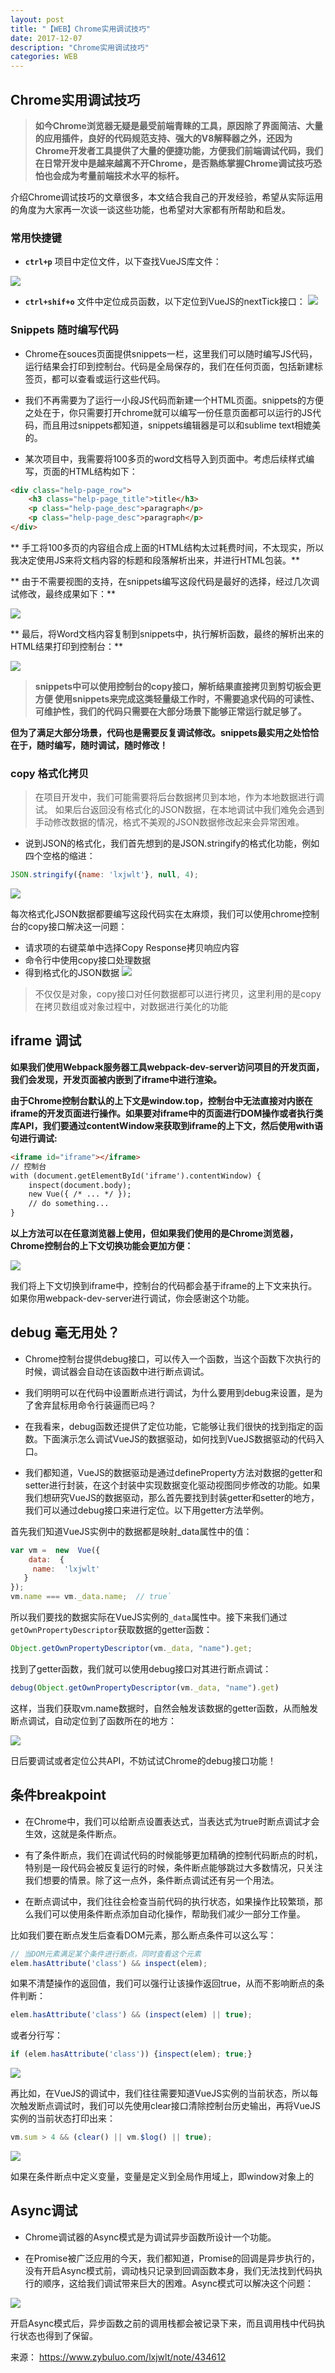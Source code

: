 ```yaml
---
layout: post
title: "【WEB】Chrome实用调试技巧"
date: 2017-12-07 
description: "Chrome实用调试技巧"
categories: WEB
--- 
```


  

## Chrome实用调试技巧

> **如今Chrome浏览器无疑是最受前端青睐的工具，原因除了界面简洁、大量的应用插件，良好的代码规范支持、强大的V8解释器之外，还因为Chrome开发者工具提供了大量的便捷功能，方便我们前端调试代码，我们在日常开发中是越来越离不开Chrome，是否熟练掌握Chrome调试技巧恐怕也会成为考量前端技术水平的标杆。**

介绍Chrome调试技巧的文章很多，本文结合我自己的开发经验，希望从实际运用的角度为大家再一次谈一谈这些功能，也希望对大家都有所帮助和启发。

### 常用快捷键

- **``ctrl+p``** 项目中定位文件，以下查找VueJS库文件：

![](http://7xslv0.com1.z0.glb.clouddn.com/chrome-debug/shotcut-1.gif)

- **``ctrl+shif+o``** 文件中定位成员函数，以下定位到VueJS的nextTick接口：
![](http://7xslv0.com1.z0.glb.clouddn.com/chrome-debug/shotcut-2.gif)

### Snippets 随时编写代码

- Chrome在souces页面提供snippets一栏，这里我们可以随时编写JS代码，运行结果会打印到控制台。代码是全局保存的，我们在任何页面，包括新建标签页，都可以查看或运行这些代码。

- 我们不再需要为了运行一小段JS代码而新建一个HTML页面。snippets的方便之处在于，你只需要打开chrome就可以编写一份任意页面都可以运行的JS代码，而且用过snippets都知道，snippets编辑器是可以和sublime text相媲美的。

 - 某次项目中，我需要将100多页的word文档导入到页面中。考虑后续样式编写，页面的HTML结构如下：

```html
<div class="help-page_row">
    <h3 class="help-page_title">title</h3>
    <p class="help-page_desc">paragraph</p>
    <p class="help-page_desc">paragraph</p>
</div>
```

** 手工将100多页的内容组合成上面的HTML结构太过耗费时间，不太现实，所以我决定使用JS来将文档内容的标题和段落解析出来，并进行HTML包装。**

** 由于不需要视图的支持，在snippets编写这段代码是最好的选择，经过几次调试修改，最终成果如下：**

![](http://7xslv0.com1.z0.glb.clouddn.com/chrome-debug/snippet-0.png)

** 最后，将Word文档内容复制到snippets中，执行解析函数，最终的解析出来的HTML结果打印到控制台：**

![](http://7xslv0.com1.z0.glb.clouddn.com/chrome-debug/snippet-2.png)

> **snippets中可以使用控制台的copy接口，解析结果直接拷贝到剪切板会更方便
使用snippets来完成这类轻量级工作时，不需要追求代码的可读性、可维护性，我们的代码只需要在大部分场景下能够正常运行就足够了。**

**但为了满足大部分场景，代码也是需要反复调试修改。snippets最实用之处恰恰在于，随时编写，随时调试，随时修改！**

### copy 格式化拷贝

>在项目开发中，我们可能需要将后台数据拷贝到本地，作为本地数据进行调试。
如果后台返回没有格式化的JSON数据，在本地调试中我们难免会遇到手动修改数据的情况，格式不美观的JSON数据修改起来会异常困难。

 - 说到JSON的格式化，我们首先想到的是JSON.stringify的格式化功能，例如四个空格的缩进：
```javascript
JSON.stringify({name: 'lxjwlt'}, null, 4);
```

![](http://7xslv0.com1.z0.glb.clouddn.com/chrome-debug/copy-2.png)

每次格式化JSON数据都要编写这段代码实在太麻烦，我们可以使用chrome控制台的copy接口解决这一问题：

- 请求项的右键菜单中选择Copy Response拷贝响应内容
- 命令行中使用copy接口处理数据
- 得到格式化的JSON数据
![](http://7xslv0.com1.z0.glb.clouddn.com/chrome-debug/copy-1.gif)

>不仅仅是对象，copy接口对任何数据都可以进行拷贝，这里利用的是copy在拷贝数组或对象过程中，对数据进行美化的功能

## iframe 调试

**如果我们使用Webpack服务器工具webpack-dev-server访问项目的开发页面，我们会发现，开发页面被内嵌到了iframe中进行渲染。**

**由于Chrome控制台默认的上下文是window.top，控制台中无法直接对内嵌在iframe的开发页面进行操作。如果要对iframe中的页面进行DOM操作或者执行类库API，我们要通过contentWindow来获取到iframe的上下文，然后使用with语句进行调试:**


```html
<iframe id="iframe"></iframe>
// 控制台
with (document.getElementById('iframe').contentWindow) {
    inspect(document.body);
    new Vue({ /* ... */ });
    // do something...
}
```

**以上方法可以在任意浏览器上使用，但如果我们使用的是Chrome浏览器，Chrome控制台的上下文切换功能会更加方便：**

![](http://7xslv0.com1.z0.glb.clouddn.com/chrome-debug/iframe-1.gif)

我们将上下文切换到iframe中，控制台的代码都会基于iframe的上下文来执行。如果你用webpack-dev-server进行调试，你会感谢这个功能。

## debug 毫无用处？

- Chrome控制台提供debug接口，可以传入一个函数，当这个函数下次执行的时候，调试器会自动在该函数中进行断点调试。

- 我们明明可以在代码中设置断点进行调试，为什么要用到debug来设置，是为了舍弃鼠标用命令行装逼而已吗？

- 在我看来，debug函数还提供了定位功能，它能够让我们很快的找到指定的函数。下面演示怎么调试VueJS的数据驱动，如何找到VueJS数据驱动的代码入口。

- 我们都知道，VueJS的数据驱动是通过defineProperty方法对数据的getter和setter进行封装，在这个封装中实现数据变化驱动视图同步修改的功能。如果我们想研究VueJS的数据驱动，那么首先要找到封装getter和setter的地方，我们可以通过debug接口来进行定位。以下用getter方法举例。

首先我们知道VueJS实例中的数据都是映射_data属性中的值：
```javascript
var vm =  new  Vue({
    data:  {
     name:  'lxjwlt'
   }
});
vm.name === vm._data.name;  // true`
```
所以我们要找的数据实际在VueJS实例的``_data``属性中。接下来我们通过``getOwnPropertyDescriptor``获取数据的getter函数：


```javascript
Object.getOwnPropertyDescriptor(vm._data, "name").get;
```
找到了getter函数，我们就可以使用debug接口对其进行断点调试：


```javascript
debug(Object.getOwnPropertyDescriptor(vm._data, "name").get)
```

这样，当我们获取vm.name数据时，自然会触发该数据的getter函数，从而触发断点调试，自动定位到了函数所在的地方：

![](http://7xslv0.com1.z0.glb.clouddn.com/chrome-debug/debug-1.gif)

日后要调试或者定位公共API，不妨试试Chrome的debug接口功能！

## 条件breakpoint

- 在Chrome中，我们可以给断点设置表达式，当表达式为true时断点调试才会生效，这就是条件断点。

- 有了条件断点，我们在调试代码的时候能够更加精确的控制代码断点的时机，特别是一段代码会被反复运行的时候，条件断点能够跳过大多数情况，只关注我们想要的情景。除了这一点外，条件断点调试还有另一个用法。

- 在断点调试中，我们往往会检查当前代码的执行状态，如果操作比较繁琐，那么我们可以使用条件断点添加自动化操作，帮助我们减少一部分工作量。

比如我们要在断点发生后查看DOM元素，那么断点条件可以这么写：


```javascript
// 当DOM元素满足某个条件进行断点，同时查看这个元素
elem.hasAttribute('class') && inspect(elem);
```
如果不清楚操作的返回值，我们可以强行让该操作返回true，从而不影响断点的条件判断：

```javascript
elem.hasAttribute('class') && (inspect(elem) || true);
```

或者分行写：

```javascript
if (elem.hasAttribute('class')) {inspect(elem); true;}
```

![](http://7xslv0.com1.z0.glb.clouddn.com/chrome-debug/breakpoint-1.gif)

再比如，在VueJS的调试中，我们往往需要知道VueJS实例的当前状态，所以每次触发断点调试时，我们可以先使用clear接口清除控制台历史输出，再将VueJS实例的当前状态打印出来：


```javascript
vm.sum > 4 && (clear() || vm.$log() || true);
```
![](http://7xslv0.com1.z0.glb.clouddn.com/chrome-debug/breakpoint-2.gif)

如果在条件断点中定义变量，变量是定义到全局作用域上，即window对象上的

## Async调试

- Chrome调试器的Async模式是为调试异步函数所设计一个功能。

- 在Promise被广泛应用的今天，我们都知道，Promise的回调是异步执行的，没有开启Async模式前，调动栈只记录到回调函数本身，我们无法找到代码执行的顺序，这给我们调试带来巨大的困难。Async模式可以解决这个问题：

![](http://7xslv0.com1.z0.glb.clouddn.com/chrome-debug/async.gif)

开启Async模式后，异步函数之前的调用栈都会被记录下来，而且调用栈中代码执行状态也得到了保留。

来源： https://www.zybuluo.com/lxjwlt/note/434612

